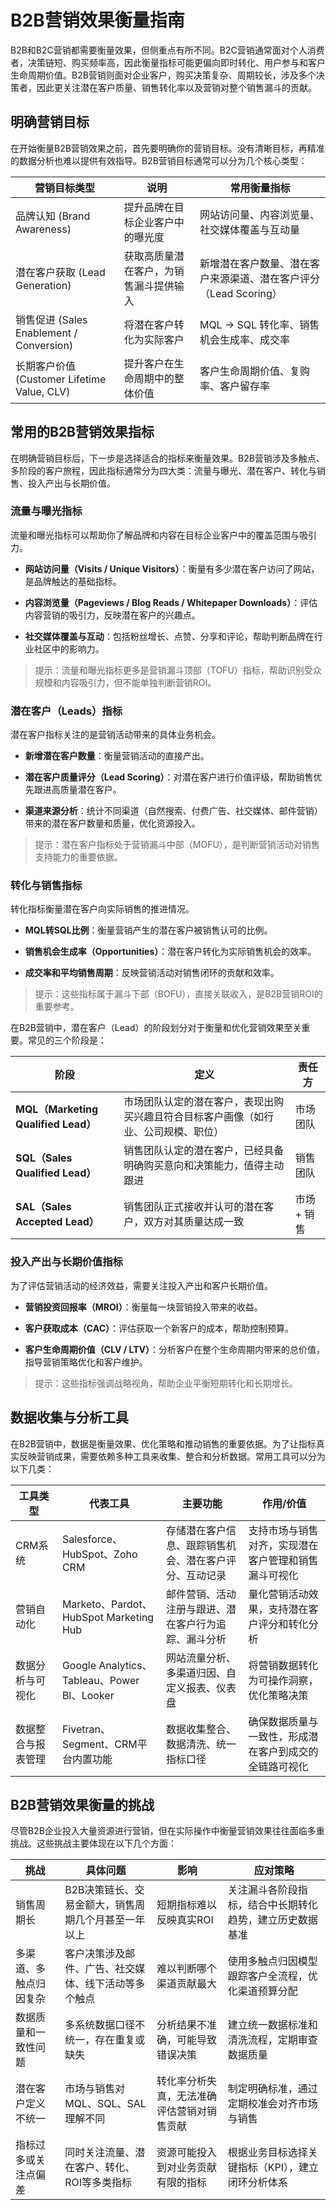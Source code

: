 # B2B营销效果衡量指南




B2B和B2C营销都需要衡量效果，但侧重点有所不同。B2C营销通常面对个人消费者，决策链短、购买频率高，因此衡量指标可能更偏向即时转化、用户参与和客户生命周期价值。B2B营销则面对企业客户，购买决策复杂、周期较长，涉及多个决策者，因此更关注潜在客户质量、销售转化率以及营销对整个销售漏斗的贡献。

## 明确营销目标

在开始衡量B2B营销效果之前，首先要明确你的营销目标。没有清晰目标，再精准的数据分析也难以提供有效指导。B2B营销目标通常可以分为几个核心类型：

|**营销目标类型**|**说明**|**常用衡量指标**|
|---|---|---|
|品牌认知 (Brand Awareness)|提升品牌在目标企业客户中的曝光度|网站访问量、内容浏览量、社交媒体覆盖与互动量|
|潜在客户获取 (Lead Generation)|获取高质量潜在客户，为销售漏斗提供输入|新增潜在客户数量、潜在客户来源渠道、潜在客户评分（Lead Scoring）|
|销售促进 (Sales Enablement / Conversion)|将潜在客户转化为实际客户|MQL → SQL 转化率、销售机会生成率、成交率|
|长期客户价值 (Customer Lifetime Value, CLV)|提升客户在生命周期中的整体价值|客户生命周期价值、复购率、客户留存率|

## 常用的B2B营销效果指标


在明确营销目标后，下一步是选择适合的指标来衡量效果。B2B营销涉及多触点、多阶段的客户旅程，因此指标通常分为四大类：流量与曝光、潜在客户、转化与销售、投入产出与长期价值。

### 流量与曝光指标

流量和曝光指标可以帮助你了解品牌和内容在目标企业客户中的覆盖范围与吸引力。

- **网站访问量（Visits / Unique Visitors）**：衡量有多少潜在客户访问了网站，是品牌触达的基础指标。
    
- **内容浏览量（Pageviews / Blog Reads / Whitepaper Downloads）**：评估内容营销的吸引力，反映潜在客户的兴趣点。
    
- **社交媒体覆盖与互动**：包括粉丝增长、点赞、分享和评论，帮助判断品牌在行业社区中的影响力。
    

> 提示：流量和曝光指标更多是营销漏斗顶部（TOFU）指标，帮助识别受众规模和内容吸引力，但不能单独判断营销ROI。

### 潜在客户（Leads）指标

潜在客户指标关注的是营销活动带来的具体业务机会。

- **新增潜在客户数量**：衡量营销活动的直接产出。
    
- **潜在客户质量评分（Lead Scoring）**：对潜在客户进行价值评级，帮助销售优先跟进高质量潜在客户。
    
- **渠道来源分析**：统计不同渠道（自然搜索、付费广告、社交媒体、邮件营销）带来的潜在客户数量和质量，优化资源投入。
    

> 提示：潜在客户指标处于营销漏斗中部（MOFU），是判断营销活动对销售支持能力的重要依据。

### 转化与销售指标

转化指标衡量潜在客户向实际销售的推进情况。

- **MQL转SQL比例**：衡量营销产生的潜在客户被销售认可的比例。
    
- **销售机会生成率（Opportunities）**：潜在客户转化为实际销售机会的效率。
    
- **成交率和平均销售周期**：反映营销活动对销售闭环的贡献和效率。
    

> 提示：这些指标属于漏斗下部（BOFU），直接关联收入，是B2B营销ROI的重要参考。

在B2B营销中，潜在客户（Lead）的阶段划分对于衡量和优化营销效果至关重要。常见的三个阶段是：

| **阶段**                            | **定义**                                    | **责任方** |
| --------------------------------- | ----------------------------------------- | ------- |
| **MQL（Marketing Qualified Lead）** | 市场团队认定的潜在客户，表现出购买兴趣且符合目标客户画像（如行业、公司规模、职位） | 市场团队    |
| **SQL（Sales Qualified Lead）**     | 销售团队认定的潜在客户，已经具备明确购买意向和决策能力，值得主动跟进        | 销售团队    |
| **SAL（Sales Accepted Lead）**      | 销售团队正式接收并认可的潜在客户，双方对其质量达成一致               | 市场 + 销售 |

### 投入产出与长期价值指标

为了评估营销活动的经济效益，需要关注投入产出和客户长期价值。

- **营销投资回报率（MROI）**：衡量每一块营销投入带来的收益。
    
- **客户获取成本（CAC）**：评估获取一个新客户的成本，帮助控制预算。
    
- **客户生命周期价值（CLV / LTV）**：分析客户在整个生命周期内带来的总价值，指导营销策略优化和客户维护。
    

> 提示：这些指标强调战略视角，帮助企业平衡短期转化和长期增长。



## 数据收集与分析工具

在B2B营销中，数据是衡量效果、优化策略和推动销售的重要依据。为了让指标真实反映营销成果，需要依赖多种工具来收集、整合和分析数据。常用工具可以分为以下几类：

|**工具类型**|**代表工具**|**主要功能**|**作用/价值**|
|---|---|---|---|
|CRM系统|Salesforce、HubSpot、Zoho CRM|存储潜在客户信息、跟踪销售机会、潜在客户评分、互动记录|支持市场与销售对齐，实现潜在客户管理和销售漏斗可视化|
|营销自动化|Marketo、Pardot、HubSpot Marketing Hub|邮件营销、活动注册与跟进、潜在客户行为追踪、漏斗分析|量化营销活动效果，支持潜在客户评分和转化分析|
|数据分析与可视化|Google Analytics、Tableau、Power BI、Looker|网站流量分析、多渠道归因、自定义报表、仪表盘|将营销数据转化为可操作洞察，优化策略决策|
|数据整合与报表管理|Fivetran、Segment、CRM平台内置功能|数据收集整合、数据清洗、统一指标口径|确保数据质量与一致性，形成潜在客户到成交的全链路可视化|
## B2B营销效果衡量的挑战

尽管B2B企业投入大量资源进行营销，但在实际操作中衡量营销效果往往面临多重挑战。这些挑战主要体现在以下几个方面：

|**挑战**|**具体问题**|**影响**|**应对策略**|
|---|---|---|---|
|销售周期长|B2B决策链长、交易金额大，销售周期几个月甚至一年以上|短期指标难以反映真实ROI|关注漏斗各阶段指标，结合中长期转化趋势，建立历史数据基准|
|多渠道、多触点归因复杂|客户决策涉及邮件、广告、社交媒体、线下活动等多个触点|难以判断哪个渠道贡献最大|使用多触点归因模型跟踪客户全流程，优化渠道预算分配|
|数据质量和一致性问题|多系统数据口径不统一，存在重复或缺失|分析结果不准确，可能导致错误决策|建立统一数据标准和清洗流程，定期审查数据质量|
|潜在客户定义不统一|市场与销售对MQL、SQL、SAL理解不同|转化率分析失真，无法准确评估营销对销售贡献|制定明确标准，通过定期校准会对齐市场与销售|
|指标过多或关注点偏差|同时关注流量、潜在客户、转化、ROI等多类指标|资源可能投入到对业务贡献有限的指标|根据业务目标选择关键指标（KPI），建立闭环分析体系|



